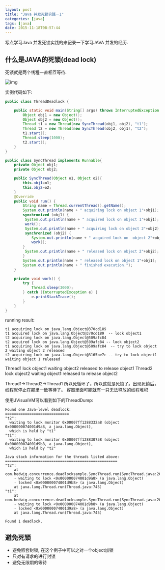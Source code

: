 ```yaml
---
layout: post
title: "Java 并发死锁实践－1"
categories: [java]
tags: [java]
date: 2015-11-18T08:57:44
---
```


 写点学习Java 并发死锁实践的来记录一下学习JAVA 并发的经历.

 ## 什么是JAVA的死锁(dead lock)
 死锁就是两个线程一直相互等待.

![img](http://incdn1.b0.upaiyun.com/2014/04/c9a8bba45f37b6dcfe1684867cb2a3e9-300x207.png)

实例代码如下:

```java
public class ThreadDeadlock {

    public static void main(String[] args) throws InterruptedException {
        Object obj1 = new Object();
        Object obj2 = new Object();
        Thread t1 = new Thread(new SyncThread(obj1, obj2), "t1");
        Thread t2 = new Thread(new SyncThread(obj2, obj1), "t2");
        t1.start();
        Thread.sleep(1000);
        t2.start();
    }
}

public class SyncThread implements Runnable{
    private Object obj1;
    private Object obj2;

    public SyncThread(Object o1, Object o2){
        this.obj1=o1;
        this.obj2=o2;
    }
    @Override
    public void run() {
        String name = Thread.currentThread().getName();
        System.out.println(name + " acquiring lock on object 1"+obj1);
        synchronized (obj1) {
         System.out.println(name + " acquired lock on object 1"+obj1);
         work();
         System.out.println(name + " acquiring lock on object 2"+obj2);
         synchronized (obj2) {
            System.out.println(name + " acquired lock on  object 2"+obj2);
            work();
        }
         System.out.println(name + " released lock on object 2"+obj2);
        }
        System.out.println(name + " released lock on object 1"+obj1);
        System.out.println(name + " finished execution.");
    }

    private void work() {
        try {
            Thread.sleep(3000);
        } catch (InterruptedException e) {
            e.printStackTrace();
        }
    }
}
```

running result:

```
t1 acquiring lock on java.lang.Object@370cd189
t1 acquired lock on java.lang.Object@370cd189  -- lock object1
t2 acquiring lock on java.lang.Object@509afc84
t2 acquired lock on java.lang.Object@509afc84 -- lock object2
t1 acquiring lock on java.lang.Object@509afc84  -- try to lock object 2 waiting object 2 released
t2 acquiring lock on java.lang.Object@3165be7c -- try to lock object1  waiting object 1 released

```

Thread1 lock object1 waiting object2 released to release object1
Thread2 lock object2 waiting object1 released to release object2

Thread1->Thread2->Thread1  所以死循环了，所以这就是死锁了。出现死锁后，线程就停止在那里一致等待了。
容器里面可能就有一只无法释放的线程堆积

使用JVisualVM可以看到如下的ThreadDump:

```
Found one Java-level deadlock:
=============================
"t2":
  waiting to lock monitor 0x00007ff1288332a8 (object 0x000000074001d9a8, a java.lang.Object),
  which is held by "t1"
"t1":
  waiting to lock monitor 0x00007ff128830758 (object 0x000000074001d9b8, a java.lang.Object),
  which is held by "t2"

Java stack information for the threads listed above:
===================================================
"t2":
	at com.hedwig.concurrence.deadlocksample.SyncThread.run(SyncThread.java:20)
	- waiting to lock <0x000000074001d9a8> (a java.lang.Object)
	- locked <0x000000074001d9b8> (a java.lang.Object)
	at java.lang.Thread.run(Thread.java:745)
"t1":
	at com.hedwig.concurrence.deadlocksample.SyncThread.run(SyncThread.java:20)
	- waiting to lock <0x000000074001d9b8> (a java.lang.Object)
	- locked <0x000000074001d9a8> (a java.lang.Object)
	at java.lang.Thread.run(Thread.java:745)

Found 1 deadlock.
```


## 避免死锁

- 避免嵌套封锁, 在这个例子中可以之对一个object加锁
- 只对有请求的进行封锁
- 避免无限期的等待
